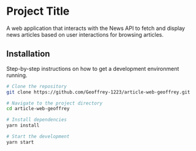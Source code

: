 # Project Title

A web application that interacts with the News API to fetch and display news articles based on user interactions for browsing articles. 

## Installation

Step-by-step instructions on how to get a development environment running.

```bash
# Clone the repository
git clone https://github.com/Geoffrey-1223/article-web-geoffrey.git

# Navigate to the project directory
cd article-web-geoffrey

# Install dependencies
yarn install

# Start the development
yarn start
